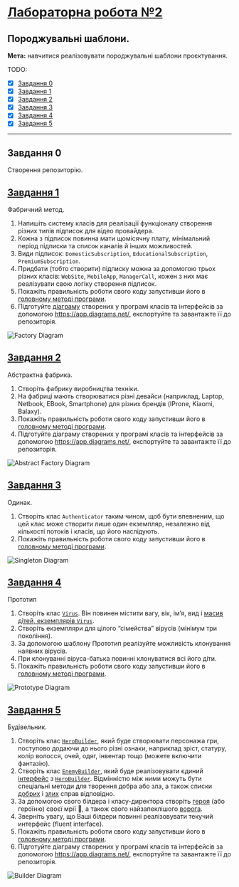 # [Лабораторна робота №2](https://learn.ztu.edu.ua/mod/assign/view.php?id=199396)

## Породжувальні шаблони.

**Мета:** навчитися реалізовувати породжувальні шаблони проєктування.


TODO:
- [x] [Завдання 0](#user-content-завдання-0)
- [x] [Завдання 1](#user-content-завдання-1)
- [x] [Завдання 2](#user-content-завдання-2)
- [x] [Завдання 3](#user-content-завдання-3)
- [x] [Завдання 4](#user-content-завдання-4)
- [x] [Завдання 5](#user-content-завдання-5)

---

## Завдання 0

Створення репозиторію.

## [Завдання 1](FactoryLibrary)

Фабричний метод.

1. Напишіть систему класів для реалізації функціоналу
   створення різних типів підписок для відео провайдера.
2. Кожна з підписок повинна мати щомісячну плату, мінімальний
   період підписки та список каналів й інших можливостей.
3. Види підписок: `DomesticSubscription`,
   `EducationalSubscription`, `PremiumSubscription`.
4. Придбати (тобто створити) підписку можна за допомогою
   трьох різних класів: `WebSite`, `MobileApp`, `ManagerCall`, кожен з них
   має реалізувати свою логіку створення підписок.
5. Покажіть правильність роботи свого коду запустивши його в
   [головному методі програми](ConsoleApp/Program.cs#L36).
6. Підготуйте [діаграму](Diagrams/Factory.svg) створених у програмі класів та
   інтерфейсів за допомогою https://app.diagrams.net/, експортуйте та
   завантажте її до репозиторія.

![Factory Diagram](Diagrams/Factory.svg)

## [Завдання 2](AbstractFactoryLibrary)

Абстрактна фабрика.

1. Створіть фабрику виробництва техніки.
2. На фабриці мають створюватися різні девайси (наприклад,
   Laptop, Netbook, EBook, Smartphone) для різних брендів (IProne,
   Kiaomi, Balaxy).
3. Покажіть правильність роботи свого коду запустивши його в
   [головному методі програми](ConsoleApp/Program.cs#L106).
4. Підготуйте діаграму створених у програмі класів та інтерфейсів за
   допомогою https://app.diagrams.net/, експортуйте та завантажте її
   до репозиторія.

![Abstract Factory Diagram](Diagrams/Abstract%20Factory.svg)

## [Завдання 3](SingletonLibrary)

Одинак.

1. Створіть клас `Authenticator` таким чином, щоб бути
   впевненим, що цей клас може створити лише один екземпляр,
   незалежно від кількості потоків і класів, що його наслідують.
2. Покажіть правильність роботи свого коду запустивши його в
   [головному методі програми](ConsoleApp/Program.cs#L131).

![Singleton Diagram](Diagrams/Singleton.svg)

## [Завдання 4](PrototypeLibrary)

Прототип

1. Створіть клас [`Virus`](PrototypeLibrary/Virus.cs). Він повинен містити вагу, вік, ім’я, вид і
   [масив дітей, екземплярів `Virus`](PrototypeLibrary/Virus.cs#L7).
2. Створіть екземпляри для цілого “сімейства” вірусів (мінімум
   три покоління).
3. За допомогою шаблону Прототип реалізуйте можливість
   клонування наявних вірусів.
4. При клонуванні віруса-батька повинні клонуватися всі його
   діти.
5. Покажіть правильність роботи свого коду запустивши його в
   [головному методі програми](ConsoleApp/Program.cs#L155).

![Prototype Diagram](Diagrams/Prototype.svg)

## [Завдання 5](BuilderLibrary)

Будівельник.

1. Створіть клас [`HeroBuilder`](BuilderLibrary/HeroBuilder.cs), який буде створювати персонажа
   гри, поступово додаючи до нього різні ознаки, наприклад зріст,
   статуру, колір волосся, очей, одяг, інвентар тощо (можете включити
   фантазію).
2. Створіть клас [`EnemyBuilder`](BuilderLibrary/EnemyBuilder.cs), який буде реалізовувати єдиний
   [інтерфейс](BuilderLibrary/Interfaces/ICharacterBuilder.cs) з [`HeroBuilder`](BuilderLibrary/HeroBuilder.cs).
   Відмінністю між ними можуть бути спеціальні методи для творення добра або зла, а також списки
   [добрих](BuilderLibrary/HeroBuilder.cs#L13) і [злих](BuilderLibrary/EnemyBuilder.cs#L13) справ відповідно.
3. За допомогою свого білдера і класу-директора створіть [героя](ConsoleApp/Program.cs#L184)
   (або героїню) своєї мрії 🙂, а також свого найзапеклішого [ворога](ConsoleApp/Program.cs#L210).
4. Зверніть увагу, що Ваші білдери повинні реалізовувати
   текучий интерфейс (fluent interface).
5. Покажіть правильність роботи свого коду запустивши його в
   [головному методі програми](ConsoleApp/Program.cs#L183).
6. Підготуйте діаграму створених у програмі класів та
   інтерфейсів за допомогою https://app.diagrams.net/, експортуйте та
   завантажте її до репозиторія.

![Builder Diagram](Diagrams/Builder.svg)
